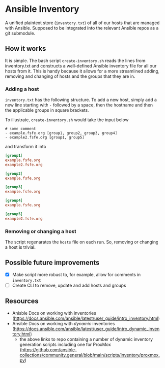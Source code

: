 # Ansible Inventory

A unified plaintext store (`inventory.txt`) of all of our hosts that are managed
with Ansible. Supposed to be integrated into the relevant Ansible repos as a git
submodule.

## How it works
It is simple. The bash script `create-inventory.sh` reads the lines from
inventory.txt and constructs a well-defined Ansible inventory file for all our
hosts from it. This is handy because it allows for a more streamlined adding,
removing and changing of hosts and the groups that they are in.

### Adding a host
`inventory.txt` has the following structure. To add a new host, simply add a new
line starting with `-` followed by a space, then the hostname and then the
applicable groups in square brackets. 

To illustrate, `create-inventory.sh` would take the input below

``` text
# some comment
- example.fsfe.org [group1, group2, group3, group4]
- example2.fsfe.org [group1, group5]
```

and transform it into

``` ini
[group1]
example.fsfe.org
example2.fsfe.org

[group2]
example.fsfe.org

[group3]
example.fsfe.org

[group4]
example.fsfe.org

[group5]
example2.fsfe.org
```

### Removing or changing a host
The script regenarates the `hosts` file on each run. So, removing or changing a
host is trivial.

## Possible future improvements
- [x] Make script more robust to, for example, allow for comments in
      `inventory.txt`
- [ ] Create CLI to remove, update and add hosts and groups
      
## Resources
- Anisble Docs on working with inventories
  (https://docs.ansible.com/ansible/latest/user_guide/intro_inventory.html)
- Ansible Docs on working with _dynamic_ inventories
  (https://docs.ansible.com/ansible/latest/user_guide/intro_dynamic_inventory.html)
  - the above links to repo containing a number of dynamic inventory generation
    scripts including one for ProxMox
    (https://github.com/ansible-collections/community.general/blob/main/scripts/inventory/proxmox.py)
